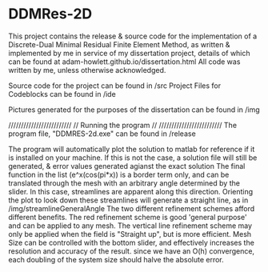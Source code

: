 # DDMRes-2D

This project contains the release & source code for the  implementation of a Discrete-Dual Minimal Residual Finite Element Method, as written & implemented by me in service of my dissertation project, details of which can be found at 
adam-howlett.github.io/dissertation.html
All code was written by me, unless otherwise acknowledged.

Source code for the project can be found in /src
Project Files for Codeblocks can be found in /ide

Pictures generated for the purposes of the dissertation can be found in /img


/////////////////////////
// Running the program //
/////////////////////////
The program file, "DDMRES-2d.exe" can be found in /release 

The program will automatically plot the solution to matlab for reference if it is installed on your machine. If this is not the case, a solution file will still be generated, & error values generated agianst the exact solution
The final function in the list (e^x(cos(pi*x)) is a border term only, and can be translated through the mesh with an arbitrary angle determined by the slider. In this case, streamlines are apparent along this direction.
Orienting the plot to look down these streamlines will generate a straight line, as in /img/streamlineGeneralAngle
The two different refinement schemes afford different benefits. The red refinement scheme is good 'general purpose' and can be applied to any mesh. The vertical line refinement scheme may only be applied when the field is "Straight up",
but is more efficient.
Mesh Size can be controlled with the bottom slider, and effectively increases the resolution and accuracy of the result. since we have an O(h) convergence, each doubling of the system size should halve the absolute error.
